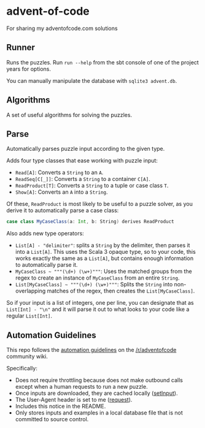 # advent-of-code
For sharing my adventofcode.com solutions

## Runner
Runs the puzzles. Run `run --help` from the sbt console of one of the project years for options.

You can manually manipulate the database with `sqlite3 advent.db`.

## Algorithms
A set of useful algorithms for solving the puzzles.

## Parse
Automatically parses puzzle input according to the given type.

Adds four type classes that ease working with puzzle input:

 - `Read[A]`: Converts a `String` to an `A`.
 - `ReadSeq[C[_]]`: Converts a `String` to a container `C[A]`.
 - `ReadProduct[T]`: Converts a `String` to a tuple or case class `T`.
 - `Show[A]`: Converts an `A` into a `String`.

Of these, `ReadProduct` is most likely to be useful to a puzzle solver,
as you derive it to automatically parse a case class:

```scala
case class MyCaseClass(a: Int, b: String) derives ReadProduct
```

Also adds new type operators:

 - `List[A] - "delimiter"`: splits a `String` by the delimiter, then parses it
   into a `List[A]`. This uses the Scala 3 opaque type, so to your code, this
   works exactly the same as a `List[A]`, but contains enough information to
   automatically parse it.
 - `MyCaseClass ~ """(\d+) (\w+)"""`: Uses the matched groups from the regex to
   create an instance of `MyCaseClass` from an entire `String`.
 - `List[MyCaseClass] ~ """(\d+) (\w+)"""`: Splits the `String` into
   non-overlapping matches of the regex, then creates the `List[MyCaseClass]`.

So if your input is a list of integers, one per line, you can designate that as
`List[Int] - "\n"` and it will parse it out to what looks to your code like a
regular `List[Int]`.

## Automation Guidelines

This repo follows the [automation guidelines](https://www.reddit.com/r/adventofcode/wiki/faqs/automation)
on the [/r/adventofcode](https://www.reddit.com/r/adventofcode) community wiki.

Specifically:

 - Does not require throttling because does not make outbound calls except when a human requests to run a new puzzle.
 - Once inputs are downloaded, they are cached locally ([setInput](https://github.com/kbielefe/advent-of-code/blob/9e23cd6d6cbd5b6739268de42393e7d07d194a04/runner/src/main/scala/Database.scala#L38)).
 - The User-Agent header is set to me ([request](https://github.com/kbielefe/advent-of-code/blob/9e23cd6d6cbd5b6739268de42393e7d07d194a04/runner/src/main/scala/Http.scala#L21)).
 - Includes this notice in the README.
 - Only stores inputs and examples in a local database file that is not committed to source control.

